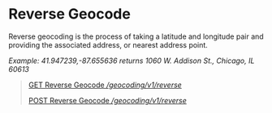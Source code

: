 # Reverse Geocode

Reverse geocoding is the process of taking a latitude and longitude pair and providing the associated address, or nearest address point.

*Example: 41.947239,-87.655636 returns 1060 W. Addison St., Chicago, IL 60613*

> [GET Reverse Geocode */geocoding/v1/reverse*](./reverse/get.md)
>
> [POST Reverse Geocode */geocoding/v1/reverse*](./reverse/post.md)

